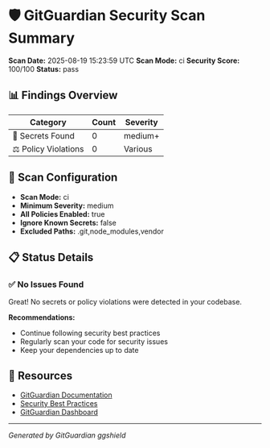 # 🛡️ GitGuardian Security Scan Summary

**Scan Date:** 2025-08-19 15:23:59 UTC
**Scan Mode:** ci
**Security Score:** 100/100
**Status:** pass

## 📊 Findings Overview

| Category | Count | Severity |
|----------|-------|----------|
| 🔐 Secrets Found | 0 | medium+ |
| ⚖️ Policy Violations | 0 | Various |

## 🔧 Scan Configuration

- **Scan Mode:** ci
- **Minimum Severity:** medium
- **All Policies Enabled:** true
- **Ignore Known Secrets:** false
- **Excluded Paths:** .git,node_modules,vendor

## 📋 Status Details

### ✅ No Issues Found

Great! No secrets or policy violations were detected in your codebase.

**Recommendations:**
- Continue following security best practices
- Regularly scan your code for security issues
- Keep your dependencies up to date

## 🔗 Resources

- [GitGuardian Documentation](https://docs.gitguardian.com/)
- [Security Best Practices](https://docs.gitguardian.com/secrets-detection/introduction)
- [GitGuardian Dashboard](https://dashboard.gitguardian.com/)

---

*Generated by GitGuardian ggshield*
